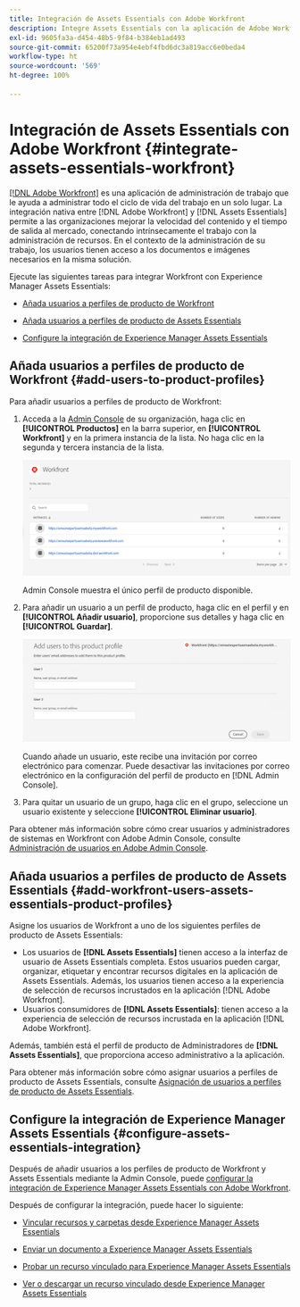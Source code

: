 ```yaml
---
title: Integración de Assets Essentials con Adobe Workfront
description: Integre Assets Essentials con la aplicación de Adobe Workfront para poder acceder al repositorio de Assets Essentials dentro de la aplicación Workfront.
exl-id: 9605fa3a-d454-48b5-9f84-b384eb1ad493
source-git-commit: 65200f73a954e4ebf4fbd6dc3a819acc6e0beda4
workflow-type: ht
source-wordcount: '569'
ht-degree: 100%

---
```


# Integración de Assets Essentials con Adobe Workfront {#integrate-assets-essentials-workfront}

[[!DNL Adobe Workfront]](https://www.workfront.com/) es una aplicación de administración de trabajo que le ayuda a administrar todo el ciclo de vida del trabajo en un solo lugar. La integración nativa entre [!DNL Adobe Workfront] y [!DNL Assets Essentials] permite a las organizaciones mejorar la velocidad del contenido y el tiempo de salida al mercado, conectando intrínsecamente el trabajo con la administración de recursos. En el contexto de la administración de su trabajo, los usuarios tienen acceso a los documentos e imágenes necesarios en la misma solución.

Ejecute las siguientes tareas para integrar Workfront con Experience Manager Assets Essentials:

* [Añada usuarios a perfiles de producto de Workfront](#add-users-to-product-profiles)

* [Añada usuarios a perfiles de producto de Assets Essentials](#add-workfront-users-assets-essentials-product-profiles)

* [Configure la integración de Experience Manager Assets Essentials](#configure-assets-essentials-integration)

## Añada usuarios a perfiles de producto de Workfront {#add-users-to-product-profiles}

Para añadir usuarios a perfiles de producto de Workfront:

1. Acceda a la [Admin Console](https://adminconsole.adobe.com) de su organización, haga clic en **[!UICONTROL Productos]** en la barra superior, en **[!UICONTROL Workfront]** y en la primera instancia de la lista. No haga clic en la segunda y tercera instancia de la lista.

   ![Perfil de administrador de Admin Console](assets/workfront-instances.png)

   Admin Console muestra el único perfil de producto disponible.

1. Para añadir un usuario a un perfil de producto, haga clic en el perfil y en **[!UICONTROL Añadir usuario]**, proporcione sus detalles y haga clic en **[!UICONTROL Guardar]**.

   ![Adición de perfil de administrador de usuarios](assets/add-users-workfront.png)

   Cuando añade un usuario, este recibe una invitación por correo electrónico para comenzar. Puede desactivar las invitaciones por correo electrónico en la configuración del perfil de producto en [!DNL Admin Console].

1. Para quitar un usuario de un grupo, haga clic en el grupo, seleccione un usuario existente y seleccione **[!UICONTROL Eliminar usuario]**.

Para obtener más información sobre cómo crear usuarios y administradores de sistemas en Workfront con Adobe Admin Console, consulte [Administración de usuarios en Adobe Admin Console](https://one.workfront.com/s/document-item?bundleId=the-new-workfront-experience&amp;topicId=Content%2FAdministration_and_Setup%2FAdd_users%2FCreate_and_manage_users%2Fadmin-console.htm&amp;_LANG=enus).

## Añada usuarios a perfiles de producto de Assets Essentials {#add-workfront-users-assets-essentials-product-profiles}

Asigne los usuarios de Workfront a uno de los siguientes perfiles de producto de Assets Essentials:

* Los usuarios de **[!DNL Assets Essentials]** tienen acceso a la interfaz de usuario de Assets Essentials completa. Estos usuarios pueden cargar, organizar, etiquetar y encontrar recursos digitales en la aplicación de Assets Essentials. Además, los usuarios tienen acceso a la experiencia de selección de recursos incrustados en la aplicación [!DNL Adobe Workfront].
* Usuarios consumidores de **[!DNL Assets Essentials]**: tienen acceso a la experiencia de selección de recursos incrustada en la aplicación [!DNL Adobe Workfront].

Además, también está el perfil de producto de Administradores de **[!DNL Assets Essentials]**, que proporciona acceso administrativo a la aplicación.

Para obtener más información sobre cómo asignar usuarios a perfiles de producto de Assets Essentials, consulte [Asignación de usuarios a perfiles de producto de Assets Essentials](deploy-administer.md#add-users-to-product-profiles).

## Configure la integración de Experience Manager Assets Essentials {#configure-assets-essentials-integration}

Después de añadir usuarios a los perfiles de producto de Workfront y Assets Essentials mediante la Admin Console, puede [configurar la integración de Experience Manager Assets Essentials con Adobe Workfront](https://one.workfront.com/s/document-item?bundleId=the-new-workfront-experience&amp;topicId=Content%2FDocuments%2FAdobe_Workfront_for_Experience_Manager_Assets_Essentials%2F_workfront-for-aem-asset-essentials.htm).

Después de configurar la integración, puede hacer lo siguiente:

* [Vincular recursos y carpetas desde Experience Manager Assets Essentials](https://one.workfront.com/s/document-item?bundleId=the-new-workfront-experience&amp;topicId=Content%2FDocuments%2FAdobe_Workfront_for_Experience_Manager_Assets_Essentials%2Flink-to-aem.htm&amp;_LANG=enus)

* [Enviar un documento a Experience Manager Assets Essentials](https://one.workfront.com/s/document-item?bundleId=the-new-workfront-experience&amp;topicId=Content%2FDocuments%2FAdobe_Workfront_for_Experience_Manager_Assets_Essentials%2Fsend-to-aem.htm&amp;_LANG=enus)

* [Probar un recurso vinculado para Experience Manager Assets Essentials](https://one.workfront.com/s/document-item?bundleId=the-new-workfront-experience&amp;topicId=Content%2FDocuments%2FAdobe_Workfront_for_Experience_Manager_Assets_Essentials%2Fproof-linked-asset-aem.htm)

* [Ver o descargar un recurso vinculado desde Experience Manager Assets Essentials](https://one.workfront.com/s/document-item?bundleId=the-new-workfront-experience&amp;topicId=Content%2FDocuments%2FAdobe_Workfront_for_Experience_Manager_Assets_Essentials%2Fview-download-asset.htm)
